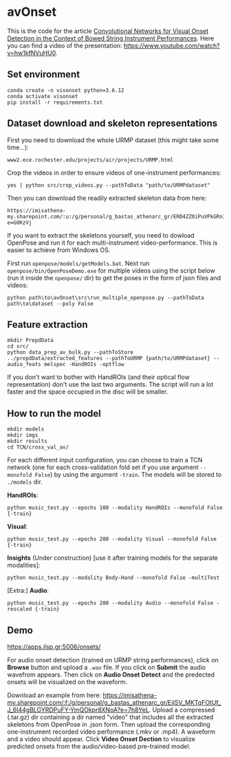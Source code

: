# avOnset

This is the code for the article [Convolutional Networks for Visual Onset Detection in the Context of Bowed String Instrument Performances](https://zenodo.org/record/5043899).
Here you can find a video of the presentation: https://www.youtube.com/watch?v=hw1kfNVuHU0.

## Set environment

```
conda create -n visonset python=3.6.12
conda activate visonset
pip install -r requirements.txt
```
## Dataset download and skeleton representations

First you need to download the whole URMP dataset (this might take some time...):

```
www2.ece.rochester.edu/projects/air/projects/URMP.html
```

Crop the videos in order to ensure videos of one-instrument performances:
```
yes | python src/crop_videos.py --pathToData "path/to/URMPdataset"
```

Then you can download the readily extracted skeleton data from here:
```
https://imisathena-my.sharepoint.com/:u:/g/personal/g_bastas_athenarc_gr/ERD4ZZ0iPuVPkGRnIWC1qd4BPYoxCj3NSg2qJBPTUiyFBw?e=G0KzVj
```

If you want to extract the skeletons yourself, you need to dowload OpenPose and run it for each multi-instrument video-performance. This is easier to achieve from Windows OS. 
<!-- First, we download openpose from this link https://github.com/CMU-Perceptual-Computing-Lab/openpose/releases and we  -->
First run ```openpose/models/getModels.bat```. Next run ```openpose/bin/OpenPoseDemo.exe``` for multiple videos using the script below (run it inside the ```openpose/``` dir) to get the poses in the form of json files and videos:

```
python path\to\avOnset\src\run_multiple_openpose.py --pathToData path\to\dataset --poly False
```


## Feature extraction

```
mkdir PrepdData
cd src/
python data_prep_av_bulk.py --pathToStore ../prepdData/extracted_features --pathToURMP {path/to/URMPdataset} --audio_feats melspec -HandROIs -optflow
```
If you don't want to bother with HandROIs (and their optical flow representation) don't use the last two arguments. The script will run a lot faster and the space occupied in the disc will be smaller.

## How to run the model


```
mkdir models
mkdir imgs
mkdir results
cd TCN/cross_val_av/
```


For each different input configuration, you can choose to train a TCN network (one for each cross-validation fold set if you use argument ```--monofold False```) by using the argument ```-train```. The models will be stored to ```./models``` dir.



**HandROIs**:
```
python music_test.py --epochs 100 --modality HandROIs --monofold False {-train}
```
**Visual**:
```
python music_test.py --epochs 200 --modality Visual --monofold False {-train}
```
**Insights** (Under construction) [use it after training models for the separate modalities]:
```
python music_test.py --modality Body-Hand --monofold False -multiTest
```
[Extra:] **Audio**:
```
python music_test.py --epochs 200 --modality Audio --monofold False -rescaled {-train}
```


## Demo

https://apps.ilsp.gr:5006/onsets/

For audio onset detection (trained on URMP string performances), click on **Browse** button and upload a ```.wav``` file. If you click on **Submit** the audio wavefrom appears.
Then click on **Audio Onset Detect** and the predected onsets will be visualized on the waveform.

Download an example from here: https://imisathena-my.sharepoint.com/:f:/g/personal/g_bastas_athenarc_gr/EiISV_MKTqFOtUf_J_6I44gBLGYRDPuFY-YmQOkpr8XNoA?e=7h8YeL.
Upload a compressed (.tar.gz) dir containing a dir named "video" that includes all the extracted skeletons from OpenPose in .json form. 
Then upload the corresponding one-instrument recorded video performance (.mkv or .mp4).
A waveform and a video should appear.
Click **Video Onset Dection** to visualize predicted onsets from the audio/video-based pre-trained model.

